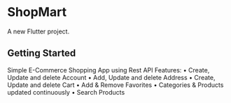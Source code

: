 # ShopMart

A new Flutter project.

## Getting Started

Simple E-Commerce Shopping App using Rest API
Features:
• Create, Update and delete Account
• Add, Update and delete Address
• Create, Update and delete Cart
• Add & Remove Favorites
• Categories & Products updated continuously
• Search Products
